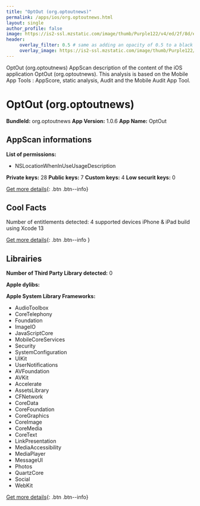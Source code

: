 ```yaml
---
title: "OptOut (org.optoutnews)"
permalink: /apps/ios/org.optoutnews.html
layout: single
author_profile: false
image: https://is2-ssl.mzstatic.com/image/thumb/Purple122/v4/ed/2f/8d/ed2f8d93-31fd-5dab-04e5-0c30a5d3183e/AppIcon-0-0-1x_U007emarketing-0-0-0-7-0-0-sRGB-0-0-0-GLES2_U002c0-512MB-85-220-0-0.png/512x512bb.jpg
header: 
     overlay_filter: 0.5 # same as adding an opacity of 0.5 to a black background
     overlay_image: https://is2-ssl.mzstatic.com/image/thumb/Purple122/v4/ed/2f/8d/ed2f8d93-31fd-5dab-04e5-0c30a5d3183e/AppIcon-0-0-1x_U007emarketing-0-0-0-7-0-0-sRGB-0-0-0-GLES2_U002c0-512MB-85-220-0-0.png/512x512bb.jpg
---
```

OptOut (org.optoutnews) AppScan description of the content of the iOS application OptOut (org.optoutnews). This analysis is based on the Mobile App Tools : AppScore, static analysis, Audit and the Mobile Audit App Tool.

# OptOut (org.optoutnews)

**BundleId:** org.optoutnews
**App Version:** 1.0.6
**App Name:** OptOut


## AppScan informations 

**List of permissions:** 
- NSLocationWhenInUseUsageDescription
  
  
**Private keys:** 28
**Public keys:** 7
**Custom keys:** 4
**Low securit keys:** 0
  
[Get more details](/pricing.html){: .btn .btn--info}

## Cool Facts

Number of entitlements detected: 4
supported devices iPhone & iPad
build using Xcode 13
  
[Get more details](/pricing.html){: .btn .btn--info }

## Librairies 
**Number of Third Party Library detected:** 0


**Apple dylibs:**


**Apple System Library Frameworks:**
- AudioToolbox
- CoreTelephony
- Foundation
- ImageIO
- JavaScriptCore
- MobileCoreServices
- Security
- SystemConfiguration
- UIKit
- UserNotifications
- AVFoundation
- AVKit
- Accelerate
- AssetsLibrary
- CFNetwork
- CoreData
- CoreFoundation
- CoreGraphics
- CoreImage
- CoreMedia
- CoreText
- LinkPresentation
- MediaAccessibility
- MediaPlayer
- MessageUI
- Photos
- QuartzCore
- Social
- WebKit


  
[Get more details](/pricing.html){: .btn .btn--info}

